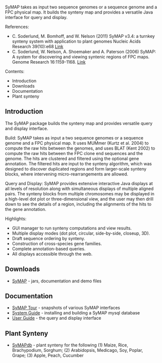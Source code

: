 SyMAP takes as input two sequence genomes or a sequence genome and a FPC physical map. It builds the synteny map and provides a versatile Java interface for query and display.

References:
  * C. Soderlund, M. Bomhoff, and W. Nelson (2011) SyMAP v3.4: a turnkey synteny system with application to plant genomes Nucleic Acids Research 39(10):e68 [Link](http://nar.oxfordjournals.org/content/39/10/e68)
  * C. Soderlund, W. Nelson, A. Shoemaker and A. Paterson (2006) SyMAP: A system for discovering and viewing syntenic regions of FPC maps. Genome Research 16:1159-1168. [Link](http://genome.cshlp.org/content/16/9/1159.abstract)

Contents:
  * Introduction
  * Downloads
  * Documentation
  * Plant synteny

## Introduction ##
The SyMAP package builds the synteny map and provides versatile query and display interface.

Build:
SyMAP takes as input a two sequence genomes or a sequence genome and a FPC physical map. It uses MUMmer (Kurtz et al. 2004) to compute the raw hits between the genomes, and uses BLAT (Kent 2002) to compute the raw hits between the FPC clone end sequences and the genome.  The hits are clustered and filtered using the optional gene annotation. The filtered hits are input to the synteny algorithm, which was designed to discover duplicated regions and form larger-scale synteny blocks, where intervening micro-rearrangements are allowed.

Query and Display:
SyMAP provides extensive interactive Java displays at all levels of resolution along with simultaneous displays of multiple aligned pairs. The synteny blocks from multiple chromosomes may be displayed in a high-level dot plot or three-dimensional view, and the user may then drill down to see the details of a region, including the alignments of the hits to the gene annotation.

Highlights:
  * GUI manager to run synteny computations and view results.
  * Multiple display modes (dot plot, circular, side-by-side, closeup, 3D).
  * Draft sequence ordering by synteny.
  * Construction of cross-species gene families.
  * Complete annotation-based queries.
  * All displays accessible through the web.

## Downloads ##

  * [SyMAP](http://www.agcol.arizona.edu/software/symap/v4.2/download) - jars, documentation and demo files

## Documentation ##

  * [SyMAP Tour](http://www.agcol.arizona.edu/software/symap/v4.2/Tour.html) - snapshots of various SyMAP interfaces
  * [System Guide](http://www.agcol.arizona.edu/software/symap/v4.2/SystemGuide.html) - installing and building a SyMAP mysql database
  * [User Guide](http://www.agcol.arizona.edu/software/symap/v4.2/SystemGuide.html) - the query and display interface

## Plant Synteny ##
  * [SyMAPdb](http://www.symapdb.org) - plant synteny for the following (1) Maize, Rice, Brachypodium, Sorghum; (2) Arabidopsis, Medicago, Soy, Poplar, Grape; (3) Apple, Peach, Cucumber